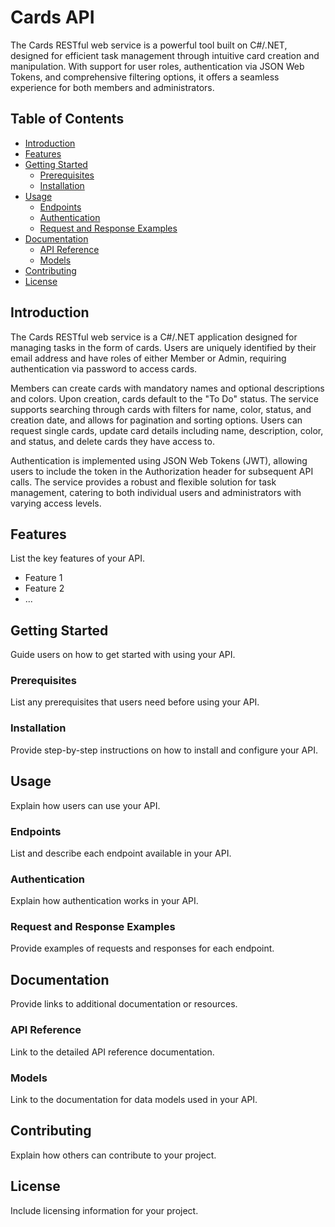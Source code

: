 # Cards API

The Cards RESTful web service is a powerful tool built on C#/.NET, designed for efficient task management through intuitive card creation and manipulation. With support for user roles, authentication via JSON Web Tokens, and comprehensive filtering options, it offers a seamless experience for both members and administrators.

## Table of Contents

- [Introduction](#introduction)
- [Features](#features)
- [Getting Started](#getting-started)
  - [Prerequisites](#prerequisites)
  - [Installation](#installation)
- [Usage](#usage)
  - [Endpoints](#endpoints)
  - [Authentication](#authentication)
  - [Request and Response Examples](#request-and-response-examples)
- [Documentation](#documentation)
  - [API Reference](#api-reference)
  - [Models](#models)
- [Contributing](#contributing)
- [License](#license)

## Introduction

The Cards RESTful web service is a C#/.NET application designed for managing tasks in the form of cards. Users are uniquely identified by their email address and have roles of either Member or Admin, requiring authentication via password to access cards.

Members can create cards with mandatory names and optional descriptions and colors. Upon creation, cards default to the "To Do" status. The service supports searching through cards with filters for name, color, status, and creation date, and allows for pagination and sorting options. Users can request single cards, update card details including name, description, color, and status, and delete cards they have access to.

Authentication is implemented using JSON Web Tokens (JWT), allowing users to include the token in the Authorization header for subsequent API calls. The service provides a robust and flexible solution for task management, catering to both individual users and administrators with varying access levels.

## Features

List the key features of your API.

- Feature 1
- Feature 2
- ...

## Getting Started

Guide users on how to get started with using your API.

### Prerequisites

List any prerequisites that users need before using your API.

### Installation

Provide step-by-step instructions on how to install and configure your API.

## Usage

Explain how users can use your API.

### Endpoints

List and describe each endpoint available in your API.

### Authentication

Explain how authentication works in your API.

### Request and Response Examples

Provide examples of requests and responses for each endpoint.

## Documentation

Provide links to additional documentation or resources.

### API Reference

Link to the detailed API reference documentation.

### Models

Link to the documentation for data models used in your API.

## Contributing

Explain how others can contribute to your project.

## License

Include licensing information for your project.

